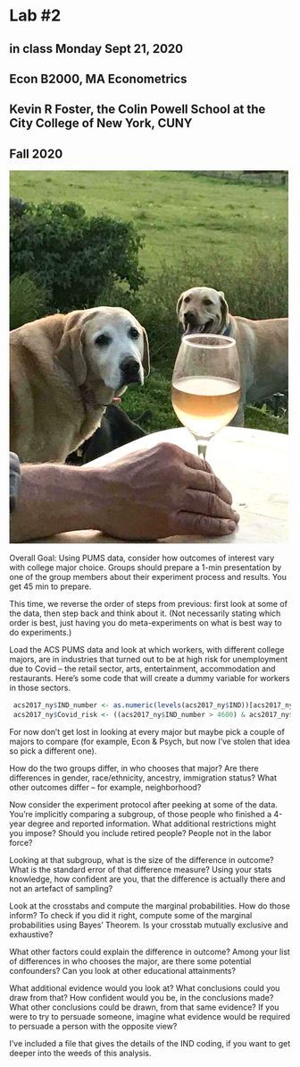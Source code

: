 Lab \#2
================

## in class Monday Sept 21, 2020

## Econ B2000, MA Econometrics

## Kevin R Foster, the Colin Powell School at the City College of New York, CUNY

## Fall 2020

![](2labs.jpg)

Overall Goal: Using PUMS data, consider how outcomes of interest vary
with college major choice. Groups should prepare a 1-min presentation by
one of the group members about their experiment process and results. You
get 45 min to prepare.

This time, we reverse the order of steps from previous: first look at
some of the data, then step back and think about it. (Not necessarily
stating which order is best, just having you do meta-experiments on what
is best way to do experiments.)

Load the ACS PUMS data and look at which workers, with different college
majors, are in industries that turned out to be at high risk for
unemployment due to Covid – the retail sector, arts, entertainment,
accommodation and restaurants. Here’s some code that will create a dummy
variable for workers in those sectors.

``` r
 acs2017_ny$IND_number <- as.numeric(levels(acs2017_ny$IND))[acs2017_ny$IND]
 acs2017_ny$Covid_risk <- ((acs2017_ny$IND_number > 4600) & acs2017_ny$IND_number < 6000) | ((acs2017_ny$IND_number > 8500) & (acs2017_ny$IND_number < 8700))
```

For now don’t get lost in looking at every major but maybe pick a couple
of majors to compare (for example, Econ & Psych, but now I’ve stolen
that idea so pick a different one).

How do the two groups differ, in who chooses that major? Are there
differences in gender, race/ethnicity, ancestry, immigration status?
What other outcomes differ – for example, neighborhood?

Now consider the experiment protocol after peeking at some of the data.
You’re implicitly comparing a subgroup, of those people who finished a
4-year degree and reported information. What additional restrictions
might you impose? Should you include retired people? People not in the
labor force?

Looking at that subgroup, what is the size of the difference in outcome?
What is the standard error of that difference measure? Using your stats
knowledge, how confident are you, that the difference is actually there
and not an artefact of sampling?

Look at the crosstabs and compute the marginal probabilities. How do
those inform? To check if you did it right, compute some of the marginal
probabilities using Bayes’ Theorem. Is your crosstab mutually exclusive
and exhaustive?

What other factors could explain the difference in outcome? Among your
list of differences in who chooses the major, are there some potential
confounders? Can you look at other educational attainments?

What additional evidence would you look at? What conclusions could you
draw from that? How confident would you be, in the conclusions made?
What other conclusions could be drawn, from that same evidence? If you
were to try to persuade someone, imagine what evidence would be required
to persuade a person with the opposite view?

I’ve included a file that gives the details of the IND coding, if you
want to get deeper into the weeds of this analysis.

